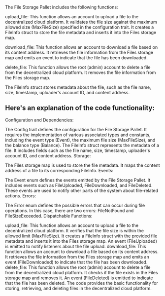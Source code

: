 The File Storage Pallet includes the following functions:

upload_file: This function allows an account to upload a file to the decentralized cloud platform. It validates the file size against the maximum allowed size (MaxFileSize) specified in the configuration trait. It creates a FileInfo struct to store the file metadata and inserts it into the Files storage map.

download_file: This function allows an account to download a file based on its content address. It retrieves the file information from the Files storage map and emits an event to indicate that the file has been downloaded.

delete_file: This function allows the root (admin) account to delete a file from the decentralized cloud platform. It removes the file information from the Files storage map.

The FileInfo struct stores metadata about the file, such as the file name, size, timestamp, uploader's account ID, and content address.

## Here's an explanation of the code functionality:

Configuration and Dependencies:

The Config trait defines the configuration for the File Storage Pallet. It requires the implementation of various associated types and constants, including the event type (Event), the maximum file size (MaxFileSize), and the balance type (Balance).
The FileInfo struct represents the metadata of a file. It includes fields such as the file name, size, timestamp, uploader's account ID, and content address.
Storage:

The Files storage map is used to store the file metadata. It maps the content address of a file to its corresponding FileInfo.
Events:

The Event enum defines the events emitted by the File Storage Pallet. It includes events such as FileUploaded, FileDownloaded, and FileDeleted. These events are used to notify other parts of the system about file-related actions.
Errors:

The Error enum defines the possible errors that can occur during file operations. In this case, there are two errors: FileNotFound and FileSizeExceeded.
Dispatchable Functions:

upload_file: This function allows an account to upload a file to the decentralized cloud platform. It verifies that the file size is within the allowed limit (MaxFileSize). It creates a FileInfo struct with the provided file metadata and inserts it into the Files storage map. An event (FileUploaded) is emitted to notify listeners about the file upload.
download_file: This function allows an account to download a file based on its content address. It retrieves the file information from the Files storage map and emits an event (FileDownloaded) to indicate that the file has been downloaded.
delete_file: This function allows the root (admin) account to delete a file from the decentralized cloud platform. It checks if the file exists in the Files storage map and removes it. An event (FileDeleted) is emitted to indicate that the file has been deleted.
The code provides the basic functionality for storing, retrieving, and deleting files in the decentralized cloud platform. 